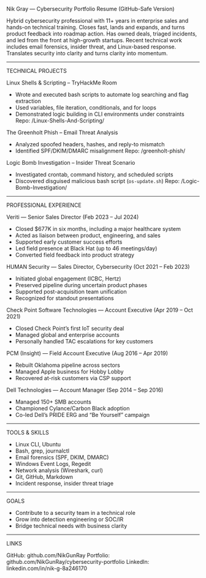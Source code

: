 Nik Gray — Cybersecurity Portfolio Resume (GitHub-Safe Version)

Hybrid cybersecurity professional with 11+ years in enterprise sales and hands-on technical training. 
Closes fast, lands and expands, and turns product feedback into roadmap action. Has owned deals, triaged 
incidents, and led from the front at high-growth startups. Recent technical work includes email forensics, 
insider threat, and Linux-based response. Translates security into clarity and turns clarity into momentum.

------------------------------------------------------------
TECHNICAL PROJECTS

Linux Shells & Scripting – TryHackMe Room
- Wrote and executed bash scripts to automate log searching and flag extraction
- Used variables, file iteration, conditionals, and for loops
- Demonstrated logic building in CLI environments under constraints
Repo: /Linux-Shells-And-Scripting/

The Greenholt Phish – Email Threat Analysis
- Analyzed spoofed headers, hashes, and reply-to mismatch
- Identified SPF/DKIM/DMARC misalignment
Repo: /greenholt-phish/

Logic Bomb Investigation – Insider Threat Scenario
- Investigated crontab, command history, and scheduled scripts
- Discovered disguised malicious bash script (`os-update.sh`)
Repo: /Logic-Bomb-Investigation/

------------------------------------------------------------
PROFESSIONAL EXPERIENCE

Veriti — Senior Sales Director (Feb 2023 – Jul 2024)
- Closed $677K in six months, including a major healthcare system
- Acted as liaison between product, engineering, and sales
- Supported early customer success efforts
- Led field presence at Black Hat (up to 46 meetings/day)
- Converted field feedback into product strategy

HUMAN Security — Sales Director, Cybersecurity (Oct 2021 – Feb 2023)
- Initiated global engagement (ICBC, Hertz)
- Preserved pipeline during uncertain product phases
- Supported post-acquisition team unification
- Recognized for standout presentations

Check Point Software Technologies — Account Executive (Apr 2019 – Oct 2021)
- Closed Check Point’s first IoT security deal
- Managed global and enterprise accounts
- Personally handled TAC escalations for key customers

PCM (Insight) — Field Account Executive (Aug 2016 – Apr 2019)
- Rebuilt Oklahoma pipeline across sectors
- Managed Apple business for Hobby Lobby
- Recovered at-risk customers via CSP support

Dell Technologies — Account Manager (Sep 2014 – Sep 2016)
- Managed 150+ SMB accounts
- Championed Cylance/Carbon Black adoption
- Co-led Dell’s PRIDE ERG and “Be Yourself” campaign

------------------------------------------------------------
TOOLS & SKILLS

- Linux CLI, Ubuntu
- Bash, grep, journalctl
- Email forensics (SPF, DKIM, DMARC)
- Windows Event Logs, Regedit
- Network analysis (Wireshark, curl)
- Git, GitHub, Markdown
- Incident response, insider threat triage

------------------------------------------------------------
GOALS

- Contribute to a security team in a technical role
- Grow into detection engineering or SOC/IR
- Bridge technical needs with business clarity

------------------------------------------------------------
LINKS

GitHub: github.com/NikGunRay
Portfolio: github.com/NikGunRay/cybersecurity-portfolio
LinkedIn: linkedin.com/in/nik-g-8a246170

